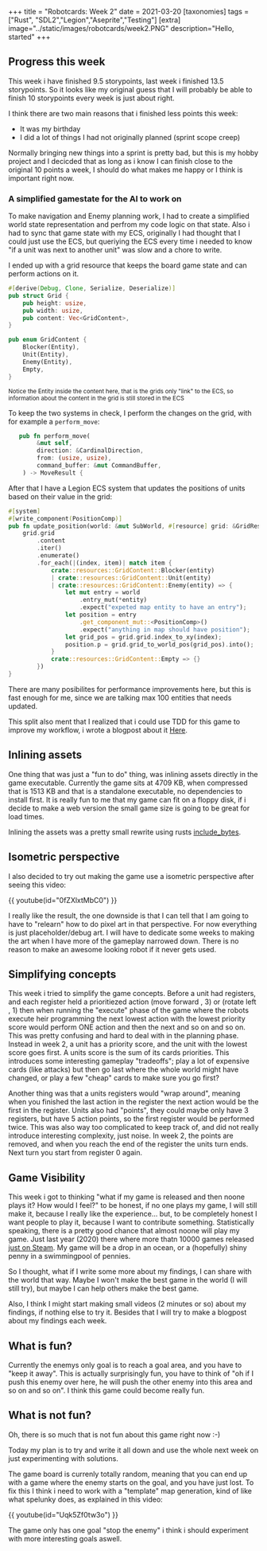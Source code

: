 +++
title = "Robotcards: Week 2"
date = 2021-03-20
[taxonomies]
tags = ["Rust", "SDL2","Legion","Aseprite","Testing"]
[extra]
image="../static/images/robotcards/week2.PNG"
description="Hello, started"
+++

## Progress this week

This week i have finished 9.5 storypoints, last week i finished 13.5 storypoints. So it looks like my original guess that I will probably be able to finish 10 storypoints every week is just about right.

I think there are two main reasons that i finished less points this week:

- It was my birthday
- I did a lot of things I had not originally planned (sprint scope creep)

Normally bringing new things into a sprint is pretty bad, but this is my hobby project and I decicded that as long as i know I can finish close to the original 10 points a week, I should do what makes me happy or I think is important right now.

### A simplified gamestate for the AI to work on

To make navigation and Enemy planning work, I had to create a simplified world state representation and perfrom my code logic on that state.
Also i had to sync that game state with my ECS, originally I had thought that I could just use the ECS, but queriying the ECS every time i needed to know "if a unit was next to another unit" was slow and a chore to write.

I ended up with a grid resource that keeps the board game state and can perform actions on it.

```Rust
#[derive(Debug, Clone, Serialize, Deserialize)]
pub struct Grid {
    pub height: usize,
    pub width: usize,
    pub content: Vec<GridContent>,
}

pub enum GridContent {
    Blocker(Entity),
    Unit(Entity),
    Enemy(Entity),
    Empty,
}
```

<sup>
Notice the Entity inside the content here, that is the grids only "link" to the ECS, so information about the content in the grid is still stored in the ECS
</sup>

To keep the two systems in check, I perform the changes on the grid, with for example a `perform_move`:

```Rust
   pub fn perform_move(
        &mut self,
        direction: &CardinalDirection,
        from: (usize, usize),
        command_buffer: &mut CommandBuffer,
    ) -> MoveResult {
```

After that I have a Legion ECS system that updates the positions of units based on their value in the grid:

```Rust
#[system]
#[write_component(PositionComp)]
pub fn update_position(world: &mut SubWorld, #[resource] grid: &GridResource) {
    grid.grid
        .content
        .iter()
        .enumerate()
        .for_each(|(index, item)| match item {
            crate::resources::GridContent::Blocker(entity)
            | crate::resources::GridContent::Unit(entity)
            | crate::resources::GridContent::Enemy(entity) => {
                let mut entry = world
                    .entry_mut(*entity)
                    .expect("expeted map entity to have an entry");
                let position = entry
                    .get_component_mut::<PositionComp>()
                    .expect("anything in map should have position");
                let grid_pos = grid.grid.index_to_xy(index);
                position.p = grid.grid_to_world_pos(grid_pos).into();
            }
            crate::resources::GridContent::Empty => {}
        })
}
```

There are many posibilites for performance improvements here, but this is fast enough for me, since we are talking max 100 entities that needs updated.

This split also ment that I realized that i could use TDD for this game to improve my workflow, i wrote a blogpost about it [Here](@/blog/tdd_gamedev_feedback_loop.md).

## Inlining assets

One thing that was just a "fun to do" thing, was inlining assets directly in the game executable. Currently the game sits at 4709 KB, when compressed that is 1513 KB and that is a standalone executable, no dependencies to install first.
It is really fun to me that my game can fit on a floppy disk, if i decide to make a web version the small game size is going to be great for load times.

Inlining the assets was a pretty small rewrite using rusts [include_bytes](https://doc.rust-lang.org/std/macro.include_bytes.html).

## Isometric perspective

I also decided to try out making the game use a isometric perspective after seeing this video:

{{ youtube(id="0fZXlxtMbC0") }}

I really like the result, the one downside is that I can tell that I am going to have to "relearn" how to do pixel art in that perspective. For now everything is just placeholder/debug art. I will have to dedicate some weeks to making the art when I have more of the gameplay narrowed down. There is no reason to make an awesome looking robot if it never gets used.

## Simplifying concepts

This week i tried to simplify the game concepts. Before a unit had registers, and each register held a prioritiezed action (move forward , 3) or (rotate left , 1) then when running the "execute" phase of the game where the robots execute heir programming the next lowest action with the lowest priority score would perform ONE action and then the next and so on and so on. This was pretty confusing and hard to deal with in the planning phase. Instead in week 2, a unit has a priority score, and the unit with the lowest score goes first. A units score is the sum of its cards priorities. This introduces some interesting gameplay "tradeoffs";  play a lot of expensive cards (like attacks) but then go last where the whole world might have changed, or play a few "cheap" cards to make sure you go first?

Another thing was that a units registers would "wrap around", meaning when you finished the last action in the register the next action would be the first in the register. Units also had "points", they could maybe only have 3 registers, but have 5 action points, so the first register would be performed twice. This was also way too complicated to keep track of, and did not really introduce interesting complexity, just noise.
In week 2, the points are removed, and when you reach the end of the register the units turn ends. Next turn you start from register 0 again.

## Game Visibility

This week i got to thinking "what if my game is released and then noone plays it? How would I feel?" to be honest, if no one plays my game, I will still make it, because I really like the experience... but, to be completely honest I want people to play it, because I want to contribute something.
Statistically speaking, there is a pretty good chance that almost noone will play my game. Just last year (2020) there where more thatn 10000 games released [just on Steam](https://www.statista.com/statistics/552623/number-games-released-steam/). My game will be a drop in an ocean, or a (hopefully) shiny penny in a swimmingpool of pennies.

So I thought, what if I write some more about my findings, I can share with the world that way. Maybe I won't make the best game in the world (I will still try), but maybe I can help others make the best game.

Also, I think I might start making small videos (2 minutes or so) about my findings, if nothing else to try it. Besides that I will try to make a blogpost about my findings each week. 

## What is fun?

Currently the enemys only goal is to reach a goal area, and you have to "keep it away".
This is actually surprisingly fun, you have to think of "oh if I push this enemy over here, he will push the other enemy into this area and so on and so on".
I think this game could become really fun.

## What is not fun?

Oh, there is so much that is not fun about this game right now :-)

Today my plan is to try and write it all down and use the whole next week on just experimenting with solutions.

The game board is currenly totally random, meaning that you can end up with a game where the enemy starts on the goal, and you have just lost. To fix this I think i need to work with a "template" map generation, kind of like what spelunky does, as explained in this video:

{{ youtube(id="Uqk5Zf0tw3o") }}

The game only has one goal "stop the enemy" i think i should experiment with more interesting goals aswell.
